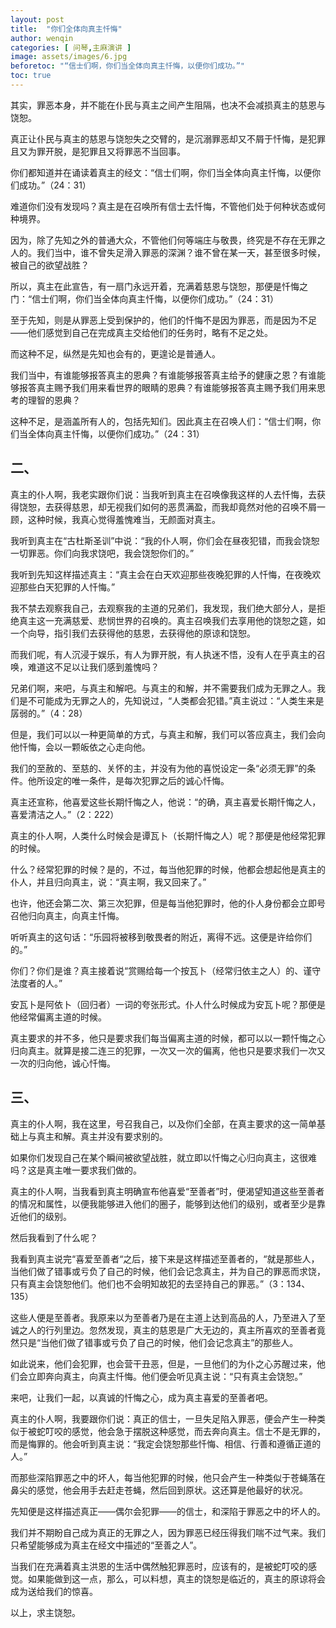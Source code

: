```yaml
---
layout: post
title:  "你们全体向真主忏悔"
author: wenqin
categories: [ 问琴,主麻演讲 ]
image: assets/images/6.jpg
beforetoc: "“信士们啊，你们当全体向真主忏悔，以便你们成功。”"
toc: true
---
```



其实，罪恶本身，并不能在仆民与真主之间产生阻隔，也决不会减损真主的慈恩与饶恕。

真正让仆民与真主的慈恩与饶恕失之交臂的，是沉溺罪恶却又不屑于忏悔，是犯罪且又为罪开脱，是犯罪且又将罪恶不当回事。

你们都知道并在诵读着真主的经文：“信士们啊，你们当全体向真主忏悔，以便你们成功。”（24：31）

难道你们没有发现吗？真主是在召唤所有信士去忏悔，不管他们处于何种状态或何种境界。

因为，除了先知之外的普通大众，不管他们何等端庄与敬畏，终究是不存在无罪之人的。我们当中，谁不曾失足滑入罪恶的深渊？谁不曾在某一天，甚至很多时候，被自己的欲望战胜？

所以，真主在此宣告，有一扇门永远开着，充满着慈恩与饶恕，那便是忏悔之门：“信士们啊，你们当全体向真主忏悔，以便你们成功。”（24：31）

至于先知，则是从罪恶上受到保护的，他们的忏悔不是因为罪恶，而是因为不足——他们感觉到自己在完成真主交给他们的任务时，略有不足之处。

而这种不足，纵然是先知也会有的，更遑论是普通人。

我们当中，有谁能够报答真主的恩典？有谁能够报答真主给予的健康之恩？有谁能够报答真主赐予我们用来看世界的眼睛的恩典？有谁能够报答真主赐予我们用来思考的理智的恩典？

这种不足，是涵盖所有人的，包括先知们。因此真主在召唤人们：“信士们啊，你们当全体向真主忏悔，以便你们成功。”（24：31）

## 二、

真主的仆人啊，我老实跟你们说：当我听到真主在召唤像我这样的人去忏悔，去获得饶恕，去获得慈恩，却无视我们如何的恶贯满盈，而我却竟然对他的召唤不屑一顾，这种时候，我真心觉得羞愧难当，无颜面对真主。

我听到真主在“古杜斯圣训”中说：“我的仆人啊，你们会在昼夜犯错，而我会饶恕一切罪恶。你们向我求饶吧，我会饶恕你们的。”

我听到先知这样描述真主：“真主会在白天欢迎那些夜晚犯罪的人忏悔，在夜晚欢迎那些白天犯罪的人忏悔。”

我不禁去观察我自己，去观察我的主道的兄弟们，我发现，我们绝大部分人，是拒绝真主这一充满慈爱、悲悯世界的召唤的。真主召唤我们去享用他的饶恕之筵，如一个向导，指引我们去获得他的慈恩，去获得他的原谅和饶恕。

而我们呢，有人沉浸于娱乐，有人为罪开脱，有人执迷不悟，没有人在乎真主的召唤，难道这不足以让我们感到羞愧吗？

兄弟们啊，来吧，与真主和解吧。与真主的和解，并不需要我们成为无罪之人。我们是不可能成为无罪之人的，先知说过，“人类都会犯错。”真主说过：“人类生来是孱弱的。”（4：28）

但是，我们可以以一种更简单的方式，与真主和解，我们可以答应真主，我们会向他忏悔，会以一颗皈依之心走向他。

我们的至赦的、至慈的、关怀的主，并没有为他的喜悦设定一条“必须无罪”的条件。他所设定的唯一条件，是每次犯罪之后的诚心忏悔。

真主还宣称，他喜爱这些长期忏悔之人，他说：“的确，真主喜爱长期忏悔之人，喜爱清洁之人。”（2：222）

真主的仆人啊，人类什么时候会是谭瓦卜（长期忏悔之人）呢？那便是他经常犯罪的时候。

什么？经常犯罪的时候？是的，不过，每当他犯罪的时候，他都会想起他是真主的仆人，并且归向真主，说：“真主啊，我又回来了。”

也许，他还会第二次、第三次犯罪，但是每当他犯罪时，他的仆人身份都会立即号召他归向真主，向真主忏悔。

听听真主的这句话：“乐园将被移到敬畏者的附近，离得不远。这便是许给你们的。”

你们？你们是谁？真主接着说“赏赐给每一个按瓦卜（经常归依主之人）的、谨守法度者的人。”

安瓦卜是阿依卜（回归者）一词的夸张形式。仆人什么时候成为安瓦卜呢？那便是他经常偏离主道的时候。

真主要求的并不多，他只是要求我们每当偏离主道的时候，都可以以一颗忏悔之心归向真主。就算是接二连三的犯罪，一次又一次的偏离，他也只是要求我们一次又一次的归向他，诚心忏悔。

## 三、

真主的仆人啊，我在这里，号召我自己，以及你们全部，在真主要求的这一简单基础上与真主和解。真主并没有要求别的。

如果你们发现自己在某个瞬间被欲望战胜，就立即以忏悔之心归向真主，这很难吗？这是真主唯一要求我们做的。

真主的仆人啊，当我看到真主明确宣布他喜爱“至善者”时，便渴望知道这些至善者的情况和属性，以便我能够进入他们的圈子，能够到达他们的级别，或者至少是靠近他们的级别。

然后我看到了什么呢？

我看到真主说完“喜爱至善者“之后，接下来是这样描述至善者的，“就是那些人，当他们做了错事或亏负了自己的时候，他们会记念真主，并为自己的罪恶而求饶，只有真主会饶恕他们。他们也不会明知故犯的去坚持自己的罪恶。”（3：134、135）

这些人便是至善者。我原来以为至善者乃是在主道上达到高品的人，乃至进入了至诚之人的行列里边。忽然发现，真主的慈恩是广大无边的，真主所喜欢的至善者竟然只是“当他们做了错事或亏负了自己的时候，他们会记念真主”的那些人。

如此说来，他们会犯罪，也会营干丑恶，但是，一旦他们的为仆之心苏醒过来，他们会立即奔向真主，向真主忏悔。他们便会听见真主说：“只有真主会饶恕。”

来吧，让我们一起，以真诚的忏悔之心，成为真主喜爱的至善者吧。

真主的仆人啊，我要跟你们说：真正的信士，一旦失足陷入罪恶，便会产生一种类似于被蛇叮咬的感觉，他会急于摆脱这种感觉，而去奔向真主。信士不是无罪的，而是悔罪的。他会听到真主说：“我定会饶恕那些忏悔、相信、行善和遵循正道的人。”

而那些深陷罪恶之中的坏人，每当他犯罪的时候，他只会产生一种类似于苍蝇落在鼻尖的感觉，他会用手去赶走苍蝇，然后回到原状。这还算是他最好的状况。

先知便是这样描述真正——偶尔会犯罪——的信士，和深陷于罪恶之中的坏人的。

我们并不期盼自己成为真正的无罪之人，因为罪恶已经压得我们喘不过气来。我们只希望能够成为真主在经文中描述的“至善之人”。

当我们在充满着真主洪恩的生活中偶然触犯罪恶时，应该有的，是被蛇叮咬的感觉。如果能做到这一点，那么，可以料想，真主的饶恕是临近的，真主的原谅将会成为送给我们的惊喜。

以上，求主饶恕。
